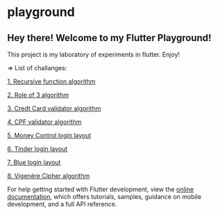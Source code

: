 # playground


## Hey there! Welcome to my Flutter Playground!

This project is my laboratory of experiments in flutter.
Enjoy!

=> List of challanges:

[1. Recursive function algorithm](https://github.com/Bru-marques/flutter_masterclass/blob/main/assets/images/mockups/01_recursive_function_algorithm.png)

[2. Role of 3 algorithm](https://github.com/Bru-marques/flutter_masterclass/blob/main/assets/images/mockups/02_role_of_3_algorithm.png)

[3. Credt Card validator algorithm](https://github.com/Bru-marques/flutter_masterclass/blob/main/assets/images/mockups/03_credit_card_validator_algorithm.png)

[4. CPF validator algorithm](https://github.com/Bru-marques/flutter_masterclass/blob/main/assets/images/mockups/04_cpf_validator_algorithm.png)

[5. Money Control login layout](https://github.com/Bru-marques/flutter_masterclass/blob/main/assets/images/mockups/05_money_controll_login_layout.png)

[6. Tinder login layout](https://github.com/Bru-marques/flutter_masterclass/blob/main/assets/images/mockups/06_tinder_login_layout.png)

[7. Blue login layout](https://github.com/Bru-marques/flutter_masterclass/blob/main/assets/images/mockups/07_blue_login_layout.png)

[8. Vigenère Cipher algorithm](https://github.com/Bru-marques/flutter_masterclass/blob/main/assets/images/mockups/08_vigenere_cipher_algorithm.png)





For help getting started with Flutter development, view the
[online documentation](https://docs.flutter.dev/), which offers tutorials,
samples, guidance on mobile development, and a full API reference.
